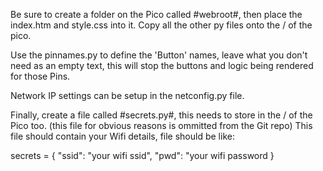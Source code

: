 Be sure to create a folder on the Pico called #webroot#, then place the index.htm and style.css into it.
Copy all the other py files onto the / of the pico.

Use the pinnames.py to define the 'Button' names, leave what you don't need as an empty text, this will stop the buttons and logic being rendered for those Pins.

Network IP settings can be setup in the netconfig.py file.

Finally, create a file called #secrets.py#, this needs to store in the / of the Pico too. (this file for obvious reasons is ommitted from the Git repo)
This file should contain your Wifi details, file should be like:

secrets = {
        "ssid": "your wifi ssid",
        "pwd": "your wifi password
    }